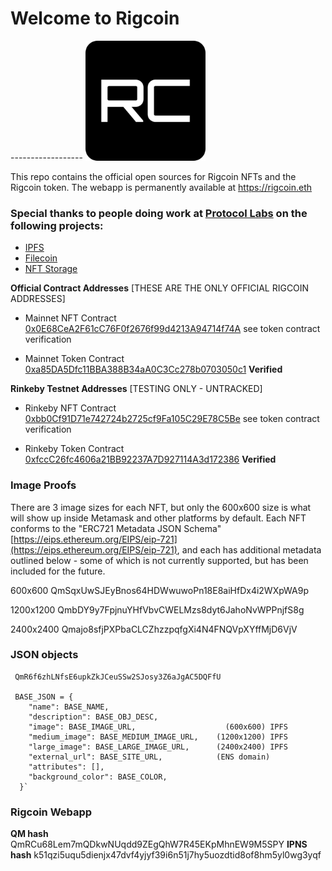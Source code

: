 # Welcome to Rigcoin
  ------------------ ![Rigcoin Logo](logo.png)

This repo contains the official open sources for Rigcoin NFTs and the Rigcoin token. The webapp is permanently available at https://rigcoin.eth

### Special thanks to people doing work at [Protocol Labs](https://protocol.ai/) on the following projects:
- [IPFS](https://ipfs.io/)
- [Filecoin](https://docs.filecoin.io/about-filecoin/ipfs-and-filecoin/)
- [NFT Storage](https://nft.storage/)

**Official Contract Addresses** [THESE ARE THE ONLY OFFICIAL RIGCOIN ADDRESSES]
- Mainnet NFT Contract [0x0E68CeA2F61cC76F0f2676f99d4213A94714f74A](https://etherscan.io/address/0x0E68CeA2F61cC76F0f2676f99d4213A94714f74A) see token contract verification

- Mainnet Token Contract [0xa85DA5Dfc11BBA388B34aA0C3Cc278b0703050c1](https://etherscan.io/address/0xa85DA5Dfc11BBA388B34aA0C3Cc278b0703050c1) **Verified**


**Rinkeby Testnet Addresses** [TESTING ONLY - UNTRACKED]
- Rinkeby NFT Contract [0xbb0Cf91D71e742724b2725cf9Fa105C29E78C5Be](https://rinkeby.etherscan.io/address/0xbb0Cf91D71e742724b2725cf9Fa105C29E78C5Be) see token contract verification

- Rinkeby Token Contract [0xfccC26fc4606a21BB92237A7D927114A3d172386](https://rinkeby.etherscan.io/address/0xfccC26fc4606a21BB92237A7D927114A3d172386) **Verified**

### Image Proofs

There are 3 image sizes for each NFT, but only the 600x600 size is what
will show up inside Metamask and other platforms by default. Each NFT conforms to the
"ERC721 Metadata JSON Schema" [https://eips.ethereum.org/EIPS/eip-721](https://eips.ethereum.org/EIPS/eip-721), and each has
additional metadata outlined below - some of which is not currently supported, but
has been included for the future.

600x600
     QmSqxUwSJEyBnos64HDWwuwoPn18E8aiHfDx4i2WXpWA9p

1200x1200
     QmbDY9y7FpjnuYHfVbvCWELMzs8dyt6JahoNvWPPnjfS8g

2400x2400
     Qmajo8sfjPXPbaCLCZhzzpqfgXi4N4FNQVpXYffMjD6VjV

### JSON objects

     QmR6f6zhLNfsE6upkZkJCeuSSw2SJosy3Z6aJgAC5DQFfU

     BASE_JSON = {
        "name": BASE_NAME,
        "description": BASE_OBJ_DESC,            
        "image": BASE_IMAGE_URL,                    (600x600) IPFS
        "medium_image": BASE_MEDIUM_IMAGE_URL,    (1200x1200) IPFS
        "large_image": BASE_LARGE_IMAGE_URL,      (2400x2400) IPFS
        "external_url": BASE_SITE_URL,            (ENS domain)
        "attributes": [],
        "background_color": BASE_COLOR,
      }`

### Rigcoin Webapp

**QM hash**  
      QmRCu68Lem7mQDkwNUqdd9ZEgQhW7R45EKpMhnEW9M5SPY
**IPNS hash**
      k51qzi5uqu5dienjx47dvf4yjyf39i6n51j7hy5uozdtid8of8hm5yl0wg3yqf
